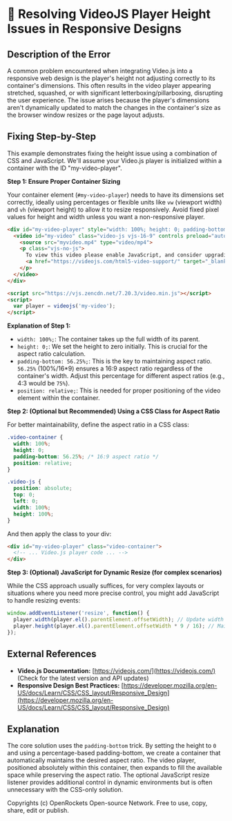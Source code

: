 # 🐞 Resolving VideoJS Player Height Issues in Responsive Designs


## Description of the Error

A common problem encountered when integrating Video.js into a responsive web design is the player's height not adjusting correctly to its container's dimensions.  This often results in the video player appearing stretched, squashed, or with significant letterboxing/pillarboxing, disrupting the user experience. The issue arises because the player's dimensions aren't dynamically updated to match the changes in the container's size as the browser window resizes or the page layout adjusts.

## Fixing Step-by-Step

This example demonstrates fixing the height issue using a combination of CSS and JavaScript.  We'll assume your Video.js player is initialized within a container with the ID "my-video-player".

**Step 1:  Ensure Proper Container Sizing**

Your container element (`#my-video-player`) needs to have its dimensions set correctly, ideally using percentages or flexible units like `vw` (viewport width) and `vh` (viewport height) to allow it to resize responsively.  Avoid fixed pixel values for height and width unless you want a non-responsive player.


```html
<div id="my-video-player" style="width: 100%; height: 0; padding-bottom: 56.25%; position: relative;">  <!-- Aspect ratio 16:9 -->
  <video id="my-video" class="video-js vjs-16-9" controls preload="auto" width="640" height="360" poster="poster.jpg">
    <source src="myvideo.mp4" type="video/mp4">
    <p class="vjs-no-js">
      To view this video please enable JavaScript, and consider upgrading to a web browser that
      <a href="https://videojs.com/html5-video-support/" target="_blank">supports HTML5 video</a>
    </p>
  </video>
</div>

<script src="https://vjs.zencdn.net/7.20.3/video.min.js"></script>
<script>
  var player = videojs('my-video');
</script>
```

**Explanation of Step 1:**

* `width: 100%;`:  The container takes up the full width of its parent.
* `height: 0;`:  We set the height to zero initially.  This is crucial for the aspect ratio calculation.
* `padding-bottom: 56.25%;`: This is the key to maintaining aspect ratio.  `56.25%` (100%/16*9) ensures a 16:9 aspect ratio regardless of the container's width.  Adjust this percentage for different aspect ratios (e.g., 4:3 would be `75%`).
* `position: relative;`:  This is needed for proper positioning of the video element within the container.

**Step 2: (Optional but Recommended) Using a CSS Class for Aspect Ratio**

For better maintainability, define the aspect ratio in a CSS class:

```css
.video-container {
  width: 100%;
  height: 0;
  padding-bottom: 56.25%; /* 16:9 aspect ratio */
  position: relative;
}

.video-js {
  position: absolute;
  top: 0;
  left: 0;
  width: 100%;
  height: 100%;
}
```

And then apply the class to your div:

```html
<div id="my-video-player" class="video-container">
  <!-- ... Video.js player code ... -->
</div>
```


**Step 3:  (Optional) JavaScript for Dynamic Resize (for complex scenarios)**

While the CSS approach usually suffices, for very complex layouts or situations where you need more precise control, you might add JavaScript to handle resizing events:

```javascript
window.addEventListener('resize', function() {
  player.width(player.el().parentElement.offsetWidth); // Update width based on container width
  player.height(player.el().parentElement.offsetWidth * 9 / 16); // Maintain aspect ratio
});
```


## External References

* **Video.js Documentation:** [https://videojs.com/](https://videojs.com/)  (Check for the latest version and API updates)
* **Responsive Design Best Practices:** [https://developer.mozilla.org/en-US/docs/Learn/CSS/CSS_layout/Responsive_Design](https://developer.mozilla.org/en-US/docs/Learn/CSS/CSS_layout/Responsive_Design)


## Explanation

The core solution uses the `padding-bottom` trick. By setting the height to `0` and using a percentage-based padding-bottom, we create a container that automatically maintains the desired aspect ratio. The video player, positioned absolutely within this container, then expands to fill the available space while preserving the aspect ratio.  The optional JavaScript resize listener provides additional control in dynamic environments but is often unnecessary with the CSS-only solution.


Copyrights (c) OpenRockets Open-source Network. Free to use, copy, share, edit or publish.


